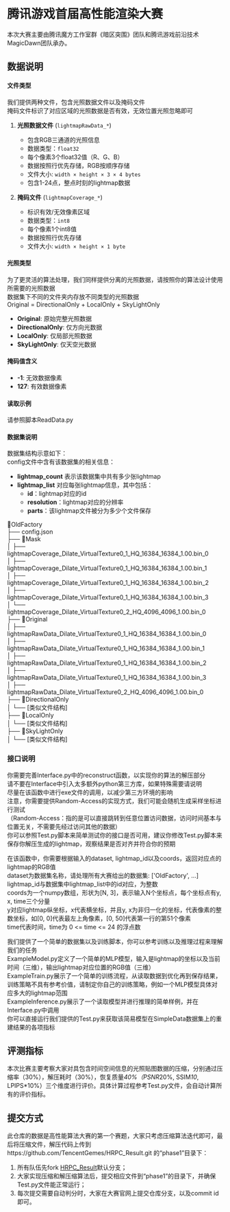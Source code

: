 # 腾讯游戏首届高性能渲染大赛
本次大赛主要由腾讯魔方工作室群《暗区突围》团队和腾讯游戏前沿技术MagicDawn团队承办。
## 数据说明

#### 文件类型
我们提供两种文件，包含光照数据文件以及掩码文件 <br>
掩码文件标识了对应区域的光照数据是否有效，无效位置光照忽略即可
1. **光照数据文件** (`lightmapRawData_*`)
    - 包含RGB三通道的光照信息
    - 数据类型：`float32`
    - 每个像素3个float32值（R、G、B）
    - 数据按照行优先存储，RGB按顺序存储
    - 文件大小: `width × height × 3 × 4 bytes`
    - 包含1-24点，整点时刻的lightmap数据

2. **掩码文件** (`lightmapCoverage_*`)
   - 标识有效/无效像素区域
   - 数据类型：`int8`
   - 每个像素1个int8值
   - 数据按照行优先存储
   - 文件大小: `width × height × 1 byte`

#### 光照类型
为了更灵活的算法处理，我们同样提供分离的光照数据，请按照你的算法设计使用所需要的光照数据 <br>
数据集下不同的文件夹内存放不同类型的光照数据 <br>
Original = DirectionalOnly + LocalOnly + SkyLightOnly
- **Original**: 原始完整光照数据
- **DirectionalOnly**: 仅方向光数据
- **LocalOnly**: 仅局部光照数据
- **SkyLightOnly**: 仅天空光数据

#### 掩码值含义
- **-1**: 无效数据像素
- **127**: 有效数据像素

#### 读取示例
请参照脚本ReadData.py

#### 数据集说明
数据集结构示意如下：<br>
config文件中含有该数据集的相关信息： <br>

- **lightmap_count** 表示该数据集中共有多少张lightmap <br>
- **lightmap_list** 对应每张lightmap信息，其中包括：<br>
    - **id**：lightmap对应的id <br>
    - **resolution**：lightmap对应的分辨率 <br>
    - **parts**：该lightmap文件被分为多少个文件保存 <br>

📁OldFactory <br>
├──  config.json <br>
├──  📁Mask <br>
│ ├── lightmapCoverage_Dilate_VirtualTexture0_1_HQ_16384_16384_1.00.bin_0 <br>
│ ├── lightmapCoverage_Dilate_VirtualTexture0_1_HQ_16384_16384_1.00.bin_1 <br>
│ ├── lightmapCoverage_Dilate_VirtualTexture0_1_HQ_16384_16384_1.00.bin_2 <br>
│ ├── lightmapCoverage_Dilate_VirtualTexture0_1_HQ_16384_16384_1.00.bin_3 <br>
│ └── lightmapCoverage_Dilate_VirtualTexture0_2_HQ_4096_4096_1.00.bin_0 <br>
├──  📁Original <br>
│ ├── lightmapRawData_Dilate_VirtualTexture0_1_HQ_16384_16384_1.00.bin_0 <br>
│ ├── lightmapRawData_Dilate_VirtualTexture0_1_HQ_16384_16384_1.00.bin_1 <br>
│ ├── lightmapRawData_Dilate_VirtualTexture0_1_HQ_16384_16384_1.00.bin_2 <br>
│ ├── lightmapRawData_Dilate_VirtualTexture0_1_HQ_16384_16384_1.00.bin_3 <br>
│ ├── lightmapRawData_Dilate_VirtualTexture0_2_HQ_4096_4096_1.00.bin_0 <br>
├──  📁DirectionalOnly <br>
│ └── [类似文件结构] <br>
├──  📁LocalOnly <br>
│ └── [类似文件结构] <br>
├──  📁SkyLightOnly <br>
│ └── [类似文件结构] <br>


### 接口说明
你需要完善Interface.py中的reconstruct函数，以实现你的算法的解压部分 <br>
请不要在Interface中引入太多额外python第三方库，如果特殊需要请说明 <br>
尽量在该函数中进行exe文件的调用，以减少第三方环境的影响 <br>
注意，你需要提供Random-Access的实现方式，我们可能会随机生成采样坐标进行测试 <br>
（Random-Access：指的是可以直接跳转到任意位置访问数据，访问时间基本与位置无关，不需要先经过访问其他的数据） <br>
你可以参照Test.py脚本来简单测试你的接口是否可用，建议你修改Test.py脚本来保存你解压生成的lightmap，观察结果是否对齐并符合你的预期 <br>

在该函数中，你需要根据输入的dataset, lightmap_id以及coords，返回对应点的lightmap的RGB值 <br>
dataset为数据集名称，请处理所有大赛给出的数据集: ['OldFactory', ...] <br>
lightmap_id与数据集中lightmap_list中的id对应，为整数 <br>
coords为一个numpy数组，形状为[N, 3]，表示输入N个坐标点，每个坐标点有y, x, time三个分量 <br>
y对应lightmap纵坐标，x代表横坐标，并且y, x为非归一化的坐标，代表像素的整数坐标，如[0, 0]代表最左上角像素，[0, 50]代表第一行的第51个像素 <br>
time代表时间，time为 0 <= time <= 24 的浮点数 <br>

我们提供了一个简单的数据集以及训练脚本，你可以参考训练以及推理过程来理解我们的任务 <br>
ExampleModel.py定义了一个简单的MLP模型，输入是lightmap的坐标以及当前时间（三维），输出lightmap对应位置的RGB值（三维） <br>
ExampleTrain.py展示了一个简单的训练流程，从读取数据到优化再到保存结果，训练策略不具有参考价值，请制定你自己的训练策略，例如一个MLP模型具体对应多大的lightmap范围 <br>
ExampleInference.py展示了一个读取模型并进行推理的简单样例，并在Interface.py中调用 <br>
你可以直接运行我们提供的Test.py来获取该简易模型在SimpleData数据集上的重建结果的各项指标 <br>

## 评测指标
本次比赛主要考察大家对具包含时间空间信息的光照贴图数据的压缩，分别通过压缩率（30%），解压耗时（30%），恢复质量*40%（PSNR*20%, SSIM*10*, LPIPS*10%）三个维度进行评价。具体计算过程参考Test.py文件，会自动计算所有的评价指标。

## 提交方式
此仓库的数据是高性能算法大赛的第一个赛题，大家只考虑压缩算法迭代即可，最后将压缩文件，解压代码上传到https://github.com/TencentGemes/HRPC_Result.git 的“phase1”目录下：
1. 所有队伍先fork [HRPC_Result](https://github.com/TencentGemes/HRPC_Result.git)默认分支；
2. 大家实现压缩和解压缩算法后，提交相应文件到“phase1”的目录下，并确保Test.py文件能正常运行；
3. 每次提交需要自动判分时，大家在大赛官网上提交仓库分支，以及commit id即可。